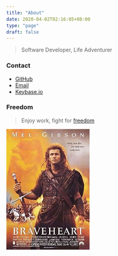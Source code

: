 ```yaml
---
title: "About"
date: 2020-04-02T02:16:05+08:00
type: "page"
draft: false
---
```


> Software Developer, Life Adventurer

### Contact

* [GitHub](https://github.com/stuarthua)
* [Email](mailto:stuarthua@duck.com)
* <a target="_blank" href="https://keybase.io/stuarthua#_">Keybase.io</a>

### Freedom

>Enjoy work, fight for [freedom](https://zh.wikipedia.org/zh-hans/%E5%8B%87%E6%95%A2%E7%9A%84%E5%BF%83)

![braveheart](https://raw.githubusercontent.com/stuarthua/PicGo/master/stuarthua.github.io/braveheart.jpg)
